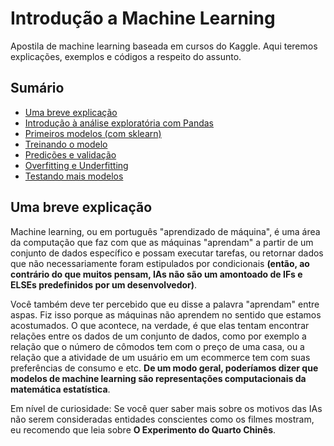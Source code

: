 # Introdução a Machine Learning
Apostila de machine learning baseada em cursos do Kaggle. Aqui teremos explicações, exemplos e códigos a respeito do assunto.

## Sumário
- [Uma breve explicação](#uma-breve-explicação)
- [Introdução à análise exploratória com Pandas](https://github.com/Marcozz-716/machine-learning-intro/tree/main/01_analise_exploratoria)
- [Primeiros modelos (com sklearn)](https://github.com/Marcozz-716/machine-learning-intro/tree/main/02_intro_sklearn)
- [Treinando o modelo](#treinando-o-modelo)
- [Predições e validação](https://github.com/Marcozz-716/machine-learning-intro/blob/main/04_predictions_and_validate)
- [Overfitting e Underfitting](#overfitting-e-underfitting)
- [Testando mais modelos](#testando-mais-modelos)

## Uma breve explicação
Machine learning, ou em português "aprendizado de máquina", é uma área da computação que faz com que as máquinas "aprendam" a partir de um conjunto de dados específico e possam executar tarefas, ou retornar dados que não necessariamente foram estipulados por condicionais **(então, ao contrário do que muitos pensam, IAs não são um amontoado de IFs e ELSEs predefinidos por um desenvolvedor)**.

Você também deve ter percebido que eu disse a palavra "aprendam" entre aspas. Fiz isso porque as máquinas não aprendem no sentido que estamos acostumados. O que acontece, na verdade, é que elas tentam encontrar relações entre os dados de um conjunto de dados, como por exemplo a relação que o número de cômodos tem com o preço de uma casa, ou a relação que a atividade de um usuário em um ecommerce tem com suas preferências de consumo e etc. **De um modo geral, poderíamos dizer que modelos de machine learning são representações computacionais da matemática estatística**.

Em nível de curiosidade: Se você quer saber mais sobre os motivos das IAs não serem consideradas entidades conscientes como os filmes mostram, eu recomendo que leia sobre **O Experimento do Quarto Chinês**.
